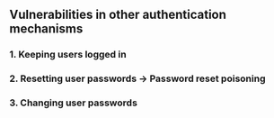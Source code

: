 ## Vulnerabilities in other authentication mechanisms

### 1. Keeping users logged in

### 2. Resetting user passwords -> Password reset poisoning

### 3. Changing user passwords
